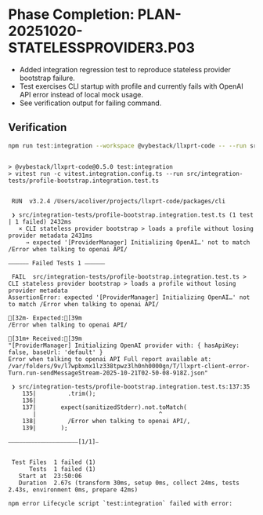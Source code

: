 # Phase Completion: PLAN-20251020-STATELESSPROVIDER3.P03
- Added integration regression test to reproduce stateless provider bootstrap failure.
- Test exercises CLI startup with profile and currently fails with OpenAI API error instead of local mock usage.
- See verification output for failing command.

## Verification
```bash
npm run test:integration --workspace @vybestack/llxprt-code -- --run src/integration-tests/profile-bootstrap.integration.test.ts
```
```text

> @vybestack/llxprt-code@0.5.0 test:integration
> vitest run -c vitest.integration.config.ts --run src/integration-tests/profile-bootstrap.integration.test.ts


 RUN  v3.2.4 /Users/acoliver/projects/llxprt-code/packages/cli

 ❯ src/integration-tests/profile-bootstrap.integration.test.ts (1 test | 1 failed) 2432ms
   × CLI stateless provider bootstrap > loads a profile without losing provider metadata 2431ms
     → expected '[ProviderManager] Initializing OpenAI…' not to match /Error when talking to openai API/

⎯⎯⎯⎯⎯⎯⎯ Failed Tests 1 ⎯⎯⎯⎯⎯⎯⎯

 FAIL  src/integration-tests/profile-bootstrap.integration.test.ts > CLI stateless provider bootstrap > loads a profile without losing provider metadata
AssertionError: expected '[ProviderManager] Initializing OpenAI…' not to match /Error when talking to openai API/

[32m- Expected:[39m 
/Error when talking to openai API/

[31m+ Received:[39m 
"[ProviderManager] Initializing OpenAI provider with: { hasApiKey: false, baseUrl: 'default' }
Error when talking to openai API Full report available at: /var/folders/9v/l7wpbxmx1lz338tpwz3lh0nh0000gn/T/llxprt-client-error-Turn.run-sendMessageStream-2025-10-21T02-50-08-918Z.json"

 ❯ src/integration-tests/profile-bootstrap.integration.test.ts:137:35
    135|         .trim();
    136| 
    137|       expect(sanitizedStderr).not.toMatch(
       |                                   ^
    138|         /Error when talking to openai API/,
    139|       );

⎯⎯⎯⎯⎯⎯⎯⎯⎯⎯⎯⎯⎯⎯⎯⎯⎯⎯⎯⎯⎯⎯⎯⎯[1/1]⎯


 Test Files  1 failed (1)
      Tests  1 failed (1)
   Start at  23:50:06
   Duration  2.67s (transform 30ms, setup 0ms, collect 24ms, tests 2.43s, environment 0ms, prepare 42ms)

npm error Lifecycle script `test:integration` failed with error:
```
